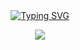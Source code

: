 <div align="center">
  
<div align="center">  
<a href="https://git.io/typing-svg"><img 
src="https://readme-typing-svg.demolab.com?font=Fira+Code&duration=2500&pause=10&color=5BB0F7&width=435&lines=Hi+there!;This+is+Karlee" 
alt="Typing SVG" />
  </a>
  </div>


  <!-- knock code pictures -->
  <img 
src="https://cdn.jsdelivr.net/gh/sun0225SUN/sun0225SUN/assets/images/coding.gif" 
/><br>
